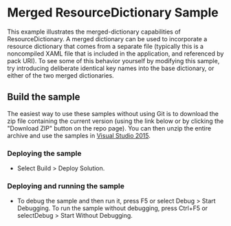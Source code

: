 
# Merged ResourceDictionary Sample
This example illustrates the merged-dictionary capabilities of ResourceDictionary. A merged dictionary can be used to incorporate a resource dictionary that comes from a separate file (typically this is a noncompiled XAML file that is included in the application, and referenced by pack URI). To see some of this behavior yourself by modifying this sample, try introducing deliberate identical key names into the base dictionary, or either of the two merged dictionaries.

## Build the sample
The easiest way to use these samples without using Git is to download the zip file containing the current version (using the link below or by clicking the "Download ZIP" button on the repo page). You can then unzip the entire archive and use the samples in [Visual Studio 2015](https://www.visualstudio.com/wpf-vs).

### Deploying the sample
- Select Build > Deploy Solution. 

### Deploying and running the sample
- To debug the sample and then run it, press F5 or select Debug >  Start Debugging. To run the sample without debugging, press Ctrl+F5 or selectDebug > Start Without Debugging. 

